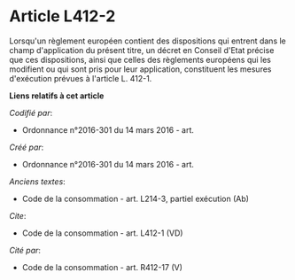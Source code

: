 # Article L412-2

Lorsqu'un règlement européen contient des dispositions qui entrent dans le champ d'application du présent titre, un décret en
Conseil d'Etat précise que ces dispositions, ainsi que celles des règlements européens qui les modifient ou qui sont pris
pour leur application, constituent les mesures d'exécution prévues à l'article L. 412-1.

**Liens relatifs à cet article**

_Codifié par_:

  - Ordonnance n°2016-301 du 14 mars 2016 - art.

_Créé par_:

  - Ordonnance n°2016-301 du 14 mars 2016 - art.

_Anciens textes_:

  - Code de la consommation - art. L214-3, partiel exécution (Ab)

_Cite_:

  - Code de la consommation - art. L412-1 (VD)

_Cité par_:

  - Code de la consommation - art. R412-17 (V)
